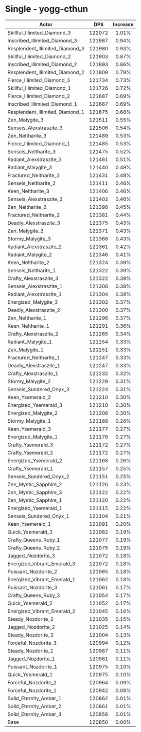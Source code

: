 # Single - yogg-cthun
| Actor | DPS | Increase |
|---|:---:|:---:|
|Skillful_Illimited_Diamond_3|122072|1.01%|
|Inscribed_Illimited_Diamond_3|121987|0.94%|
|Resplendent_Illimited_Diamond_3|121980|0.93%|
|Skillful_Illimited_Diamond_2|121903|0.87%|
|Inscribed_Illimited_Diamond_2|121893|0.86%|
|Resplendent_Illimited_Diamond_2|121809|0.79%|
|Fierce_Illimited_Diamond_3|121734|0.73%|
|Skillful_Illimited_Diamond_1|121726|0.72%|
|Fierce_Illimited_Diamond_2|121687|0.69%|
|Inscribed_Illimited_Diamond_1|121687|0.69%|
|Resplendent_Illimited_Diamond_1|121675|0.68%|
|Zen_Malygite_3|121511|0.55%|
|Senseis_Alexstraszite_3|121506|0.54%|
|Zen_Neltharite_3|121489|0.53%|
|Fierce_Illimited_Diamond_1|121485|0.53%|
|Senseis_Neltharite_3|121475|0.52%|
|Radiant_Alexstraszite_3|121461|0.51%|
|Radiant_Malygite_3|121440|0.49%|
|Fractured_Neltharite_3|121431|0.48%|
|Senseis_Neltharite_2|121411|0.46%|
|Keen_Neltharite_3|121406|0.46%|
|Senseis_Alexstraszite_2|121402|0.46%|
|Zen_Neltharite_2|121398|0.45%|
|Fractured_Neltharite_2|121381|0.44%|
|Deadly_Alexstraszite_3|121375|0.43%|
|Zen_Malygite_2|121371|0.43%|
|Stormy_Malygite_3|121368|0.43%|
|Radiant_Alexstraszite_2|121361|0.42%|
|Radiant_Malygite_2|121346|0.41%|
|Keen_Neltharite_2|121324|0.39%|
|Senseis_Neltharite_1|121322|0.39%|
|Crafty_Alexstraszite_3|121322|0.39%|
|Senseis_Alexstraszite_1|121308|0.38%|
|Radiant_Alexstraszite_1|121304|0.38%|
|Energized_Malygite_3|121302|0.37%|
|Deadly_Alexstraszite_2|121300|0.37%|
|Zen_Neltharite_1|121296|0.37%|
|Keen_Neltharite_1|121291|0.36%|
|Crafty_Alexstraszite_2|121265|0.34%|
|Radiant_Malygite_1|121254|0.33%|
|Zen_Malygite_1|121251|0.33%|
|Fractured_Neltharite_1|121247|0.33%|
|Deadly_Alexstraszite_1|121247|0.33%|
|Crafty_Alexstraszite_1|121232|0.32%|
|Stormy_Malygite_2|121229|0.31%|
|Senseis_Sundered_Onyx_3|121224|0.31%|
|Keen_Ysemerald_2|121210|0.30%|
|Energized_Ysemerald_3|121210|0.30%|
|Energized_Malygite_2|121208|0.30%|
|Stormy_Malygite_1|121188|0.28%|
|Keen_Ysemerald_3|121177|0.27%|
|Energized_Malygite_1|121176|0.27%|
|Crafty_Ysemerald_3|121172|0.27%|
|Crafty_Ysemerald_2|121172|0.27%|
|Energized_Ysemerald_2|121168|0.26%|
|Crafty_Ysemerald_1|121157|0.25%|
|Senseis_Sundered_Onyx_2|121151|0.25%|
|Zen_Mystic_Sapphire_2|121126|0.23%|
|Zen_Mystic_Sapphire_3|121122|0.22%|
|Zen_Mystic_Sapphire_1|121120|0.22%|
|Energized_Ysemerald_1|121115|0.22%|
|Senseis_Sundered_Onyx_1|121104|0.21%|
|Keen_Ysemerald_1|121091|0.20%|
|Quick_Ysemerald_3|121082|0.19%|
|Crafty_Queens_Ruby_1|121077|0.19%|
|Crafty_Queens_Ruby_2|121075|0.19%|
|Jagged_Nozdorite_3|121072|0.18%|
|Energized_Vibrant_Emerald_3|121072|0.18%|
|Puissant_Nozdorite_2|121065|0.18%|
|Energized_Vibrant_Emerald_1|121062|0.18%|
|Puissant_Nozdorite_3|121061|0.17%|
|Crafty_Queens_Ruby_3|121054|0.17%|
|Quick_Ysemerald_2|121052|0.17%|
|Energized_Vibrant_Emerald_2|121045|0.16%|
|Steady_Nozdorite_2|121035|0.15%|
|Jagged_Nozdorite_2|121025|0.14%|
|Steady_Nozdorite_3|121004|0.13%|
|Forceful_Nozdorite_3|120994|0.12%|
|Steady_Nozdorite_1|120987|0.11%|
|Jagged_Nozdorite_1|120981|0.11%|
|Puissant_Nozdorite_1|120975|0.10%|
|Quick_Ysemerald_1|120975|0.10%|
|Forceful_Nozdorite_2|120964|0.09%|
|Forceful_Nozdorite_1|120942|0.08%|
|Solid_Eternity_Amber_1|120862|0.01%|
|Solid_Eternity_Amber_2|120861|0.01%|
|Solid_Eternity_Amber_3|120858|0.01%|
|Base|120850|0.00%|

